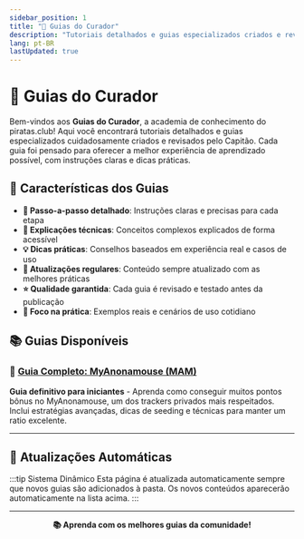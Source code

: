 ```yaml
---
sidebar_position: 1
title: "📜 Guias do Curador"
description: "Tutoriais detalhados e guias especializados criados e revisados pelo Capitão"
lang: pt-BR
lastUpdated: true
---
```


# 📖 Guias do Curador

Bem-vindos aos **Guias do Curador**, a academia de conhecimento do piratas.club! Aqui você encontrará tutoriais detalhados e guias especializados cuidadosamente criados e revisados pelo Capitão. Cada guia foi pensado para oferecer a melhor experiência de aprendizado possível, com instruções claras e dicas práticas.

## 🎯 Características dos Guias

- **📝 Passo-a-passo detalhado**: Instruções claras e precisas para cada etapa
- **🧠 Explicações técnicas**: Conceitos complexos explicados de forma acessível
- **💡 Dicas práticas**: Conselhos baseados em experiência real e casos de uso
- **🔄 Atualizações regulares**: Conteúdo sempre atualizado com as melhores práticas
- **⭐ Qualidade garantida**: Cada guia é revisado e testado antes da publicação
- **🎯 Foco na prática**: Exemplos reais e cenários de uso cotidiano

## 📚 Guias Disponíveis

### 🧭 [Guia Completo: MyAnonamouse (MAM)](/dbordo/guias/myanona)
**Guia definitivo para iniciantes** - Aprenda como conseguir muitos pontos bônus no MyAnonamouse, um dos trackers privados mais respeitados. Inclui estratégias avançadas, dicas de seeding e técnicas para manter um ratio excelente.

---

## 🔄 Atualizações Automáticas

:::tip Sistema Dinâmico
Esta página é atualizada automaticamente sempre que novos guias são adicionados à pasta. Os novos conteúdos aparecerão automaticamente na lista acima.
:::

---

<div align="center">

**📚 Aprenda com os melhores guias da comunidade!**

</div>
